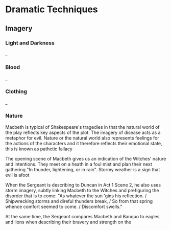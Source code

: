 # Dramatic Techniques

## Imagery

### Light and Darkness

_

### Blood

_

### Clothing

_

### Nature

Macbeth is typical of Shakespeare's tragedies in that the natural world of the play reflects key aspects of the plot. The imagery of disease acts as a metaphor for evil. Nature or the natural world also represents feelings for the actions of the characters and it therefore reflects their emotional state, this is known as pathetic fallacy

The opening scene of Macbeth gives us an indication of the Witches' nature and intentions. They meet on a heath in a foul mist and plan their next gathering "In thunder, lightening, or in rain". Stormy weather is a sign that evil is afoot

When the Sergeant is describing to Duncan in Act 1 Scene 2, he also uses storm imagery, subtly linking Macbeth to the Witches and prefiguring the disorder that is to come: "As whatever the sun 'gins his reflection. / Shipwrecking storms and direful thunders break, / So from that spring whence comfort seemed to come. / Discomfort swells."

At the same time, the Sergeant compares Macbeth and Banquo to eagles and lions when describing their bravery and strength on the 
